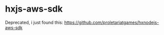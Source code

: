 
# hxjs-aws-sdk

Deprecated, i just found this: https://github.com/proletariatgames/hxnodejs-aws-sdk
